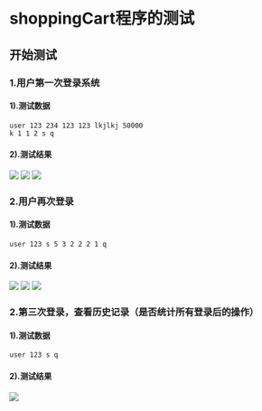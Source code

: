 # shoppingCart程序的测试

## 开始测试

### 1.用户第一次登录系统

#### 	1).测试数据

```
user 123 234 123 123 lkjlkj 50000 
k 1 1 2 s q 
```


#### 	2).测试结果

![](test\test1.png)
![](test\test2.png)
![](test\test3.png)
### 2.用户再次登录
#### 	1).测试数据

```
user 123 s 5 3 2 2 2 1 q
```


#### 	2).测试结果

![](test\test4.png)
![](test\test5.png)
![](test\test6.png)
### 2.第三次登录，查看历史记录（是否统计所有登录后的操作）
#### 	1).测试数据

```
user 123 s q
```


#### 	2).测试结果

![](test\test7.png)